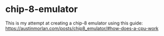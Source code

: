# chip-8-emulator
This is my attempt at creating a chip-8 emulator using this guide:
https://austinmorlan.com/posts/chip8_emulator/#how-does-a-cpu-work
